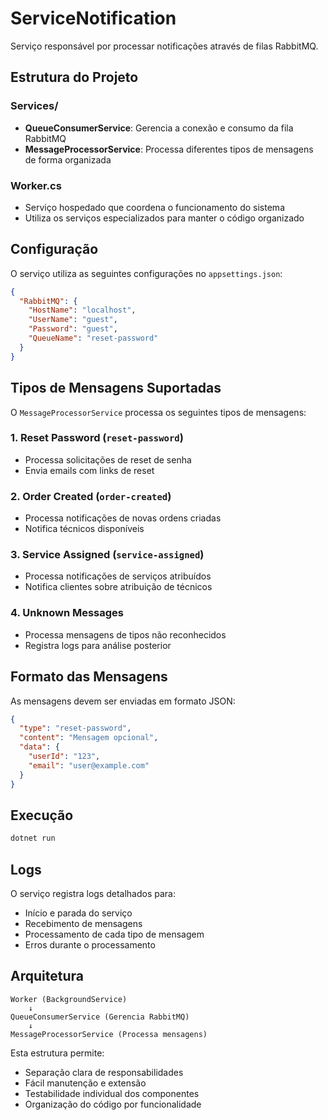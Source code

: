# ServiceNotification

Serviço responsável por processar notificações através de filas RabbitMQ.

## Estrutura do Projeto

### Services/
- **QueueConsumerService**: Gerencia a conexão e consumo da fila RabbitMQ
- **MessageProcessorService**: Processa diferentes tipos de mensagens de forma organizada

### Worker.cs
- Serviço hospedado que coordena o funcionamento do sistema
- Utiliza os serviços especializados para manter o código organizado

## Configuração

O serviço utiliza as seguintes configurações no `appsettings.json`:

```json
{
  "RabbitMQ": {
    "HostName": "localhost",
    "UserName": "guest",
    "Password": "guest",
    "QueueName": "reset-password"
  }
}
```

## Tipos de Mensagens Suportadas

O `MessageProcessorService` processa os seguintes tipos de mensagens:

### 1. Reset Password (`reset-password`)
- Processa solicitações de reset de senha
- Envia emails com links de reset

### 2. Order Created (`order-created`)
- Processa notificações de novas ordens criadas
- Notifica técnicos disponíveis

### 3. Service Assigned (`service-assigned`)
- Processa notificações de serviços atribuídos
- Notifica clientes sobre atribuição de técnicos

### 4. Unknown Messages
- Processa mensagens de tipos não reconhecidos
- Registra logs para análise posterior

## Formato das Mensagens

As mensagens devem ser enviadas em formato JSON:

```json
{
  "type": "reset-password",
  "content": "Mensagem opcional",
  "data": {
    "userId": "123",
    "email": "user@example.com"
  }
}
```

## Execução

```bash
dotnet run
```

## Logs

O serviço registra logs detalhados para:
- Início e parada do serviço
- Recebimento de mensagens
- Processamento de cada tipo de mensagem
- Erros durante o processamento

## Arquitetura

```
Worker (BackgroundService)
    ↓
QueueConsumerService (Gerencia RabbitMQ)
    ↓
MessageProcessorService (Processa mensagens)
```

Esta estrutura permite:
- Separação clara de responsabilidades
- Fácil manutenção e extensão
- Testabilidade individual dos componentes
- Organização do código por funcionalidade 